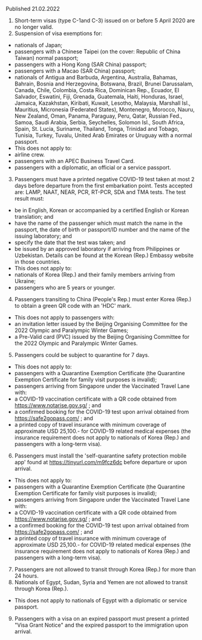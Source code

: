 Published 21.02.2022
1. Short-term visas (type C-1and C-3) issued on or before 5 April 2020 are no longer valid.
2. Suspension of visa exemptions for:
- nationals of Japan;
- passengers with a Chinese Taipei (on the cover: Republic of China Taiwan) normal passport;
- passengers with a Hong Kong (SAR China) passport;
- passengers with a Macao (SAR China) passport;
- nationals of Antigua and Barbuda, Argentina, Australia, Bahamas, Bahrain, Bosnia and Herzegovina, Botswana, Brazil, Brunei Darussalam, Canada, Chile, Colombia, Costa Rica, Dominican Rep., Ecuador, El Salvador, Eswatini, Fiji, Grenada, Guatemala, Haiti, Honduras, Israel, Jamaica, Kazakhstan, Kiribati, Kuwait, Lesotho, Malaysia, Marshall Isl., Mauritius, Micronesia (Federated States), Montenegro, Morocco, Nauru, New Zealand, Oman, Panama, Paraguay, Peru, Qatar, Russian Fed., Samoa, Saudi Arabia, Serbia, Seychelles, Solomon Isl., South Africa, Spain, St. Lucia, Suriname, Thailand, Tonga, Trinidad and Tobago, Tunisia, Turkey, Tuvalu, United Arab Emirates or Uruguay with a normal passport.
- This does not apply to:
- airline crew.
- passengers with an APEC Business Travel Card.
- passengers with a diplomatic, an official or a service passport.
3. Passengers must have a printed negative COVID-19 test taken at most 2 days before departure from the first embarkation point. Tests accepted are: LAMP, NAAT, NEAR, PCR, RT-PCR, SDA and TMA tests.
The test result must:
- be in English, Korean or accompanied by a certified English or Korean translation; and
- have the name of the passenger which must match the name in the passport, the date of birth or passport/ID number and the name of the issuing laboratory; and
- specify the date that the test was taken; and
- be issued by an approved laboratory if arriving from Philippines or Uzbekistan. Details can be found at the Korean (Rep.) Embassy website in those countries.
- This does not apply to:
- nationals of Korea (Rep.) and their family members arriving from Ukraine;
- passengers who are 5 years or younger.
4. Passengers transiting to China (People's Rep.) must enter Korea (Rep.) to obtain a green QR code with an 'HDC' mark.
- This does not apply to passengers with:
- an invitation letter issued by the Beijing Organising Committee for the 2022 Olympic and Paralympic Winter Games;
- a Pre-Valid card (PVC) issued by the Beijing Organising Committee for the 2022 Olympic and Paralympic Winter Games.
5. Passengers could be subject to quarantine for 7 days.
- This does not apply to:
- passengers with a Quarantine Exemption Certificate (the Quarantine Exemption Certificate for family visit purposes is invalid);
- passengers arriving from Singapore under the Vaccinated Travel Lane with:
- a COVID-19 vaccination certificate with a QR code obtained from <a href="https://www.notarise.gov.sg/">https://www.notarise.gov.sg/</a> ; and
- a confirmed booking for the COVID-19 test upon arrival obtained from <a href="https://safe2gopass.com/">https://safe2gopass.com/</a> ; and
- a printed copy of travel insurance with minimum coverage of approximate USD 25,100.- for COVID-19 related medical expenses (the insurance requirement does not apply to nationals of Korea (Rep.) and passengers with a long-term visa).
6. Passengers must install the 'self-quarantine safety protection mobile app' found at <a href="https://tinyurl.com/m9fcz6dc">https://tinyurl.com/m9fcz6dc</a> before departure or upon arrival.
- This does not apply to:
- passengers with a Quarantine Exemption Certificate (the Quarantine Exemption Certificate for family visit purposes is invalid);
- passengers arriving from Singapore under the Vaccinated Travel Lane with:
- a COVID-19 vaccination certificate with a QR code obtained from <a href="https://www.notarise.gov.sg/">https://www.notarise.gov.sg/</a> ; and
- a confirmed booking for the COVID-19 test upon arrival obtained from <a href="https://safe2gopass.com/">https://safe2gopass.com/</a> ; and
- a printed copy of travel insurance with minimum coverage of approximate USD 25,100.- for COVID-19 related medical expenses (the insurance requirement does not apply to nationals of Korea (Rep.) and passengers with a long-term visa).
7. Passengers are not allowed to transit through Korea (Rep.) for more than 24 hours.
8. Nationals of Egypt, Sudan, Syria and Yemen are not allowed to transit through Korea (Rep.).
- This does not apply to nationals of Egypt with a diplomatic or service passport.
9. Passengers with a visa on an expired passport must present a printed "Visa Grant Notice" and the expired passport to the immigration upon arrival.